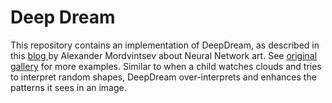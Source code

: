 # Deep Dream
This repository contains an implementation of DeepDream, as described in this [blog ](https://ai.googleblog.com/2015/06/inceptionism-going-deeper-into-neural.html) by Alexander Mordvintsev about Neural Network art.
See [original gallery](https://photos.google.com/share/AF1QipPX0SCl7OzWilt9LnuQliattX4OUCj_8EP65_cTVnBmS1jnYgsGQAieQUc1VQWdgQ?key=aVBxWjhwSzg2RjJWLWRuVFBBZEN1d205bUdEMnhB) for more examples.
Similar to when a child watches clouds and tries to interpret random shapes, DeepDream over-interprets and enhances the patterns it sees in an image.

